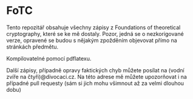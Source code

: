 # FoTC

Tento repozitář obsahuje všechny zápisy z Foundations of theoretical
cryptography, které se ke mě dostaly. Pozor, jedná se o nezkorigované verze,
opravené se budou s nějakým zpožděním objevovat přímo na stránkách předmětu.

Kompilovatelné pomocí pdflatexu.

Další zápisy, případně opravy faktických chyb můžete posílat na (vodní zvíře na čtyři)@divocaci.cz. Na této adrese mě můžete upozorňovat i na případné pull requesty (sám si jich mohu všimnout až za velmi dlouhou dobu)

